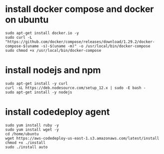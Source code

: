 # install docker compose and docker on ubuntu

```
sudo apt-get install docker.io -y
sudo curl -L "https://github.com/docker/compose/releases/download/1.29.2/docker-compose-$(uname -s)-$(uname -m)" -o /usr/local/bin/docker-compose
sudo chmod +x /usr/local/bin/docker-compose
```

# install nodejs and npm

```
sudo apt-get install -y curl
curl -sL https://deb.nodesource.com/setup_12.x | sudo -E bash -
sudo apt-get install -y nodejs
```

# install codedeploy agent

```
sudo yum install ruby -y
sudo yum install wget -y
cd /home/ubuntu
wget https://aws-codedeploy-us-east-1.s3.amazonaws.com/latest/install
chmod +x ./install
sudo ./install auto
```
